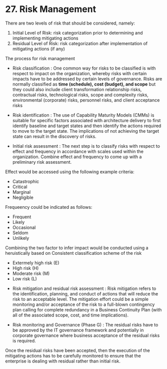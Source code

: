 # 27. Risk Management

There are two levels of risk that should be considered, namely:

1. Initial Level of Risk: risk categorization prior to determining and implementing mitigating actions
2. Residual Level of Risk: risk categorization after implementation of mitigating actions (if any)

The process for risk management

* Risk classification : One common way for risks to be classified is with respect to impact on the organization, whereby risks with certain impacts have to be addressed by certain levels of governance.
Risks are normally classified as **time (schedule), cost (budget), and scope** but they could also include client transformation relationship risks, contractual risks, technological risks, scope and complexity risks, environmental (corporate) risks, personnel risks, and client acceptance risks

* Risk identification : The use of Capability Maturity Models (CMMs) is suitable for specific factors associated with architecture delivery to first identify baseline and target states and then identify the actions required to move to the target state. The implications of not achieving the target state can result in the discovery of risks.

* Initial risk assessment : The next step is to classify risks with respect to effect and frequency in accordance with scales used within the organization. Combine effect and frequency to come up with a preliminary risk assessment.

Effect would be accessed using the following example criteria:
- Catastrophic
- Critical
- Marginal
- Negligible 

Frequeency could be indicated as follows:
- Frequent 
- Likely
- Occasional 
- Seldom
- Unlikely

Combining the two factor to infer impact would be conducted using a heruistically based on Consistent classification scheme of the risk
- Extermely high risk (E)
- High risk (H)
- Moderate risk (M)
- Low risk (L)

* Risk mitigation and residual risk assessment : Risk mitigation refers to the identification, planning, and conduct of actions that will reduce the risk to an acceptable level.
The mitigation effort could be a simple monitoring and/or acceptance of the risk to a full-blown contingency plan calling for complete redundancy in a Business Continuity Plan (with all of the associated scope, cost, and time implications).

* Risk monitoring and Governance (Phase G) : The residual risks have to be approved by the IT governance framework and potentially in corporate governance where business acceptance of the residual risks is required.

Once the residual risks have been accepted, then the execution of the mitigating actions has to be carefully monitored to ensure that the enterprise is dealing with residual rather than initial risk.

